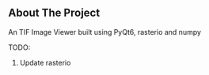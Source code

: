 ## About The Project
An TIF Image Viewer built using PyQt6, rasterio and numpy

TODO:
1. Update rasterio
